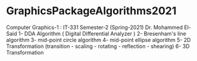 # GraphicsPackageAlgorithms2021
Computer Graphics-1 : IT-331 Semester-2 (Spring-2021) Dr. Mohammed El-Said 1- DDA Algorithm ( Digital Differential Analyzer )  2- Bresenham's line algorithm  3- mid-point circle algorithm  4- mid-point ellipse algorithm  5- 2D Transformation (transition - scaling - rotating - reflection - shearing)  6- 3D Transformation 
